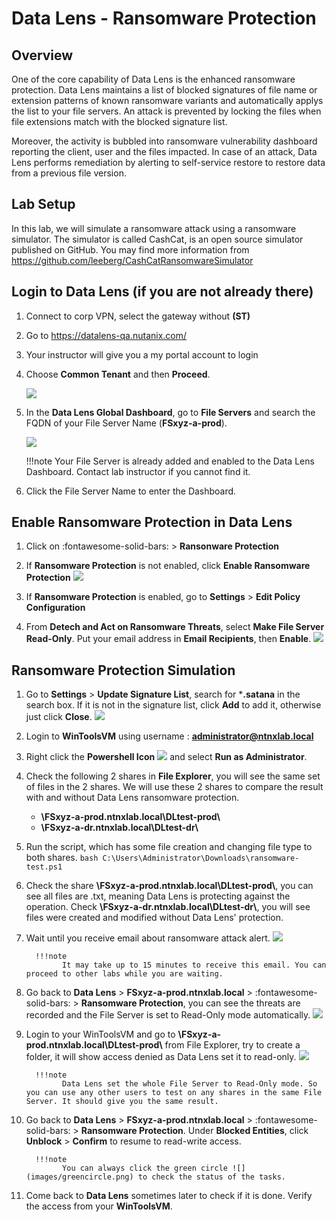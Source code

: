 # Data Lens - Ransomware Protection

## Overview
One of the core capability of Data Lens is the enhanced ransomware protection. Data Lens maintains a list of blocked signatures of file name or extension patterns of known ransomware variants and automatically applys the list to
your file servers. An attack is prevented by locking the files
when file extensions match with the blocked signature list.

Moreover, the activity is bubbled into ransomware vulnerability
dashboard reporting the client, user and the files impacted. In case of an attack, Data Lens performs remediation by alerting to self-service restore to restore data from a previous
file version.

## Lab Setup

In this lab, we will simulate a ransomware attack using a ransomware simulator. The simulator is called CashCat, is an open source simulator published on GitHub. You may find more information from <https://github.com/leeberg/CashCatRansomwareSimulator>

## Login to Data Lens (if you are not already there)

1. Connect to corp VPN, select the gateway without **(ST)**
   
2. Go to https://datalens-qa.nutanix.com/ 
   
3. Your instructor will give you a my portal account to login
   
4. Choose **Common Tenant** and then **Proceed**.
   
      ![](images/dl1.png)

5. In the **Data Lens Global Dashboard**, go to **File Servers** and search the FQDN of your File Server Name (**FSxyz-a-prod**).

      ![](images/dl2.png)

    !!!note 
           Your File Server is already added and enabled to the Data Lens Dashboard. Contact lab instructor if you cannot find it.


6. Click the File Server Name to enter the Dashboard.

## Enable Ransomware Protection in Data Lens

1.    Click on :fontawesome-solid-bars: > **Ransonware Protection**

2.    If **Ransomware Protection** is not enabled, click **Enable Ransomware Protection**
      ![](images/dl3.png)

3.    If **Ransomware Protection** is enabled, go to **Settings** > **Edit Policy Configuration**

4.    From **Detech and Act on Ransomware Threats**, select **Make File Server Read-Only**. Put your email address in **Email Recipients**, then **Enable**.
      ![](images/dl4.png)

## Ransomware Protection Simulation

1.    Go to **Settings** > **Update Signature List**, search for ***.satana** in the search box. If it is not in the signature list, click **Add** to add it, otherwise just click **Close**.
            ![](images/dl5.png)

2.    Login to **WinToolsVM** using username : **administrator@ntnxlab.local**

3.    Right click the **Powershell Icon** ![](images/powershellicon.png) and select **Run as Administrator**.

4.    Check the following 2 shares in **File Explorer**, you will see the same set of files in the 2 shares. We will use these 2 shares to compare the result with and without Data Lens ransomware protection.
      - **\\FSxyz-a-prod.ntnxlab.local\DLtest-prod\\**
      - **\\FSxyz-a-dr.ntnxlab.local\DLtest-dr\\**
  
5.    Run the script, which has some file creation and changing file type to both shares.
            ```bash
                  C:\Users\Administrator\Downloads\ransomware-test.ps1
            ```

6.    Check the share **\\FSxyz-a-prod.ntnxlab.local\DLtest-prod\\**, you can see all files are .txt, meaning Data Lens is protecting against the operation. Check **\\FSxyz-a-dr.ntnxlab.local\DLtest-dr\\**, you will see files were created and modified without Data Lens' protection.

7.    Wait until you receive email about ransomware attack alert.
            ![](images/dl8.png)

            !!!note
                  It may take up to 15 minutes to receive this email. You can proceed to other labs while you are waiting.

8.    Go back to **Data Lens** > **FSxyz-a-prod.ntnxlab.local** > :fontawesome-solid-bars: > **Ransomware Protection**, you can see the threats are recorded and the File Server is set to Read-Only mode automatically.
            ![](images/dl9.png)

10.   Login to your WinToolsVM and go to **\\FSxyz-a-prod.ntnxlab.local\DLtest-prod\\** from File Explorer, try to create a folder, it will show access denied as Data Lens set it to read-only.
            ![](images/dl10.png)

            !!!note
                  Data Lens set the whole File Server to Read-Only mode. So you can use any other users to test on any shares in the same File Server. It should give you the same result.


11.   Go back to **Data Lens** > **FSxyz-a-prod.ntnxlab.local** > :fontawesome-solid-bars: > **Ransomware Protection**. Under **Blocked Entities**, click **Unblock** > **Confirm** to resume to read-write access.

            !!!note
                  You can always click the green circle ![](images/greencircle.png) to check the status of the tasks.

12.   Come back to **Data Lens** sometimes later to check if it is done. Verify the access from your **WinToolsVM**.
